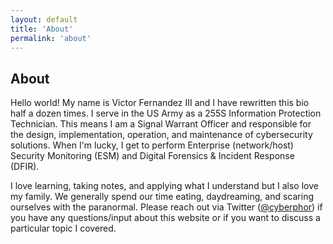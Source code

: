 ```yaml
---
layout: default
title: 'About'
permalink: 'about'
---
```


## About
Hello world! My name is Victor Fernandez III and I have rewritten this bio half a dozen times. I serve in the US Army as a 255S Information Protection Technician. This means I am a Signal Warrant Officer and responsible for the design, implementation, operation, and maintenance of cybersecurity solutions. When I'm lucky, I get to perform Enterprise (network/host) Security Monitoring (ESM) and Digital Forensics & Incident Response (DFIR). 

I love learning, taking notes, and applying what I understand but I also love my family. We generally spend our time eating, daydreaming, and scaring ourselves with the paranormal. Please reach out via Twitter ([@cyberphor](https://twitter.com/cyberphor)) if you have any questions/input about this website or if you want to discuss a particular topic I covered. 
